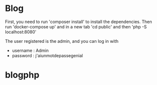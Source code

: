 # Blog

First, you need to run 'composer install' to install the dependencies.
Then run 'docker-compose up' and in a new tab 'cd public' and then 'php -S localhost:8080'

The user registered is the admin, and you can log in with
* username : Admin
* password : j'aiunmotdepassegenial



# blogphp
